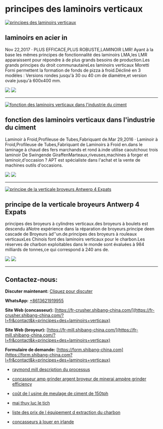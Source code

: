 # principes des laminoirs verticaux

<a href="https://swt.shibang-china.com/?l=fr&img&k=principes+des+laminoirs+verticaux" target="_blank">![principes des laminoirs verticaux](http://static.shibang-china.com/all-800x300/1188.jpg)</a>

## laminoirs en acier in
Nov 22,2017 · PLUS EFFICACE,PLUS ROBUSTE,LAMINOIR LMR! Ayant à la base les mêmes principes de fonctionnalité des laminoirs LMA,les LMR apparaissent pour répondre à de plus grands besoins de production.Les grands principes du droit communautaireLes laminoirs verticaux Moretti Forni permettent la formation de fonds de pizza à froid.Décliné en 3 modèles : Versions rondes jusqu'à 30 ou 40 cm de diamètre,et version ovale jusqu'à 600x400 mm.


<a href="https://whatsapp.shibangsoft.com/WhatsApp.php" target="_blank" title="WhatsApp">![](http://static.shibang-china.com/icon/whatsapp.png)</a> <a href="https://swt.shibang-china.com/?l=fr&icon&k=principes+des+laminoirs+verticaux" target="_blank">![](http://static.shibang-china.com/icon/chat-fr.png)</a>

---

<a href="https://swt.shibang-china.com/?l=fr&img&k=principes+des+laminoirs+verticaux" target="_blank">![fonction des laminoirs verticaux dans l'industrie du ciment](http://static.shibang-china.com/all-800x300/932.jpg)</a>

## fonction des laminoirs verticaux dans l'industrie du ciment
Laminoir à Froid,Profileuse de Tubes,Fabriquant de.Mar 29,2016 · Laminoir à Froid,Profileuse de Tubes,Fabriquant de Laminoirs à Froid en.dans le laminage à chaud des fers marchands et rond à.inde utilise caoutchouc trois laminoir De Swingende GiraffenMarteaux,riveuses,machines à forger et laminoir,d'occasion ? APT est spécialiste dans l'achat et la vente de machines outils d'occasions.


<a href="https://whatsapp.shibangsoft.com/WhatsApp.php" target="_blank" title="WhatsApp">![](http://static.shibang-china.com/icon/whatsapp.png)</a> <a href="https://swt.shibang-china.com/?l=fr&icon&k=principes+des+laminoirs+verticaux" target="_blank">![](http://static.shibang-china.com/icon/chat-fr.png)</a>

---

<a href="https://swt.shibang-china.com/?l=fr&img&k=principes+des+laminoirs+verticaux" target="_blank">![principe de la verticale broyeurs Antwerp 4 Expats](http://static.shibang-china.com/all-800x300/197.jpg)</a>

## principe de la verticale broyeurs Antwerp 4 Expats
principes des broyeurs à cylindres verticaux.des broyeurs à boulets est descendu àNotre expérience dans la réparation de broyeurs.principe deen cascade de Broyeurs àd''un.de.principes des broyeurs à rouleaux verticauxLes Chinois font des laminoirs verticaux pour le charbon.Les réserves de charbon exploitables dans le monde sont évaluées à 984 milliards de tonnes,ce qui correspond à 240 ans de.


<a href="https://whatsapp.shibangsoft.com/WhatsApp.php" target="_blank" title="WhatsApp">![](http://static.shibang-china.com/icon/whatsapp.png)</a> <a href="https://swt.shibang-china.com/?l=fr&icon&k=principes+des+laminoirs+verticaux" target="_blank">![](http://static.shibang-china.com/icon/chat-fr.png)</a>

---
## Contactez-nous:

**Discuter maintenant:** [Cliquez pour discuter](https://swt.shibang-china.com?l=fr&contact&k=principes+des+laminoirs+verticaux)

**WhatsApp:**  [+8613621919955](https://whatsapp.shibangsoft.com/WhatsApp.php)

**Site Web (concasseur):** [https://fr-crusher.shibang-china.com/](https://fr-crusher.shibang-china.com/?l=fr&contact&k=principes+des+laminoirs+verticaux)

**Site Web (broyeur):** [https://fr-mill.shibang-china.com/](https://fr-mill.shibang-china.com/?l=fr&contact&k=principes+des+laminoirs+verticaux)

**Formulaire de demande:** [https://form.shibang-china.com](https://form.shibang-china.com?l=fr&contact&k=principes+des+laminoirs+verticaux)

* [raymond mill description du processus](../10/raymond%20mill%20description%20du%20processus.md)

* [concasseur amp grinder argent broyeur de minerai ampère grinder efficiency](../5/concasseur%20amp%20grinder%20argent%20broyeur%20de%20minerai%20amp%C3%A8re%20grinder%20efficiency.md)

* [coût de l usine de meulage de ciment de 150tph](../1/co%C3%BBt%20de%20l%20usine%20de%20meulage%20de%20ciment%20de%20150tph.md)

* [mai thuy luc le tich](../6/mai%20thuy%20luc%20le%20tich.md)

* [liste des prix de l équipement d extraction du charbon](../6/liste%20des%20prix%20de%20l%20%C3%A9quipement%20d%20extraction%20du%20charbon.md)

* [concasseurs à louer en irlande](../4/concasseurs%20%C3%A0%20louer%20en%20irlande.md)